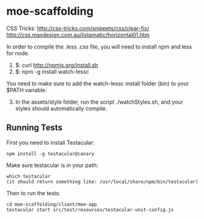 moe-scaffolding
===============

CSS Tricks:
http://css-tricks.com/snippets/css/clear-fix/
http://css.maxdesign.com.au/listamatic/horizontal01.htm


In order to compile the .less .css file, you will need to install npm and less for node.

1) $: curl http://npmjs.org/install.sh
2) $: npm -g install watch-lessc

You need to make sure to add the watch-lessc install folder (bin) to your $PATH variable.

3) In the assets/style folder, run the script ./watchStyles.sh, and your styles should automatically compile.

Running Tests
-------------

First you need to install Testacular:

    npm install -g testacular@canary

Make sure testacular is in your path:

    which testacular
    (it should return something like: /usr/local/share/npm/bin/testacular)

Then to run the tests:

    cd moe-scaffolding/client/moe-app
    testacular start src/test/resources/testacular-unit-config.js


